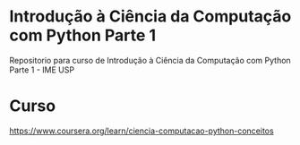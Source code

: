 # Introdução à Ciência da Computação com Python Parte 1
Repositorio para curso de Introdução à Ciência da Computação com Python Parte 1 - IME USP

# Curso
https://www.coursera.org/learn/ciencia-computacao-python-conceitos
